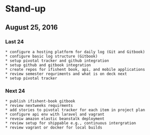 # Stand-up
## August 25, 2016

### Last 24
    * configure a hosting platform for daily log (Git and Gitbook)
    * configure basic log structure (Gitbook)
    * setup pivotal tracker and github integration
    * setup github and gitbook integration
    * create repos for ifishent book, api, and mobile applications
    * review semester requriments and what is on deck next
    * setup pivotal tracker

### Next 24 
    * publish ifishent-book gitbook
    * review nextweeks requirments
    * add stories to pivotal tracker for each item in project plan
    * configure api env with laravel and vagrant
    * reveiw amazon elastic beanstalk deployment 
    * review setup for shippable e.g., continuous intergration
    * review vagrant or docker for local builds
